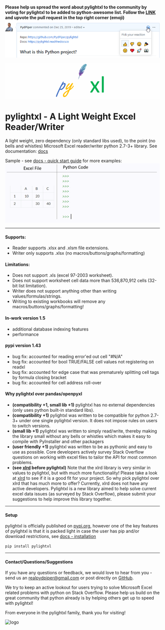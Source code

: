**Please help us spread the word about pylightxl to the community by voting for pylightxl to be added
to python-awesome list. Follow the [LINK](https://github.com/vinta/awesome-python/pull/1449) and upvote
the pull request in the top right corner (emoji)**
![vote](doc/source/_static/awesomelist.png)


![logo](doc/source/_static/header_logo.gif)
# pylightxl - A Light Weight Excel Reader/Writer
A light weight, zero dependency (only standard libs used), to the point (no bells and whistles) 
Microsoft Excel reader/writer python 2.7-3+ library. See documentation: [docs](https://pylightxl.readthedocs.io)

Sample - see [docs - quick start guide](https://pylightxl.readthedocs.io/en/latest/quickstart.html) for more examples:
![Example Code](doc/source/_static/readme_demo.gif)

---

#### **Supports**:
 - Reader supports .xlsx and .xlsm file extensions.
 - Writer only supports .xlsx (no macros/buttons/graphs/formatting) 

#### **Limitations**:
 - Does not support .xls (excel 97-2003 worksheet).
 - Does not support worksheet cell data more than 536,870,912 cells (32-bit list limitation).
 - Writer does not support anything other than writing values/formulas/strings.
 - Writing to existing workbooks will remove any macros/buttons/graphs/formatting!

#### **In-work version 1.5**
- additional database indexing features
- performance

#### **pypi version 1.43**
- bug fix: accounted for reading error'ed out cell "#N/A"
- bug fix: accounted for bool TRUE/FALSE cell values not registering on readxl
- bug fix: accounted for edge case that was prematurely splitting cell tags <c r /> by formula closing
  bracket <f />
- bug fix: accounted for cell address roll-over


#### **Why pylightxl over pandas/openpyxl**
- **(compatibility +1, small lib +1)** pylightxl has no external dependencies (only uses python built-in 
  standard libs).
- **(compatibility +1)** pylightxl was written to be compatible for python 2.7-3+ under one single
  pylightxl version. It does not impose rules on users to switch versions.
- **(small lib +1)** pylightxl was written to simply read/write, thereby making the library small 
  without any bells or whistles which makes it easy to compile with PyInstaller and other packagers
- **(user friendly +1)** pylightxl was written to be as pythonic and easy to use as possible. Core 
  developers actively survey Stack Overflow questions on working with excel files to tailor the API 
  for most common problems.
- **(see [xlrd](https://xlrd.readthedocs.io/en/latest/) before pylightxl)** Note that the xlrd library is 
  very similar in values to pylightxl, but with much more functionality! Please take a look 
  at [xlrd](https://xlrd.readthedocs.io/en/latest/) to see if it is a good fit for your project.
  So why pick pylightxl over xlrd that has much more to offer? Currently, xlrd does not have any active
  developers. Pylightxl is a new library aimed to help solve current excel data issues (as surveyed 
  by Stack Overflow), please submit your suggestions to help improve this library together.

---

#### **Setup**
pylightxl is officially published on [pypi.org](pypi.org), however one of the
key features of pylightxl is that it is packed light in case the user has pip
and/or download restrictions, see [docs - installation](https://pylightxl.readthedocs.io/en/latest/installation.html)

```pip install pylightxl```

---

#### **Contact/Questions/Suggestions**
If you have any questions or feedback, we would love to hear from you - send us 
an realpydpiper@gmail.com or post directly on [GitHub](https://github.com/PydPiper/pylightxl).

We try to keep an active lookout for users trying to solve Microsoft Excel related problems with
python on Stack Overflow. Please help us build on the great community that python already is by
helping others get up to speed with pylightxl!

From everyone in the pylightxl family, thank you for visiting!

![logo](doc/source/_static/logo.png)
